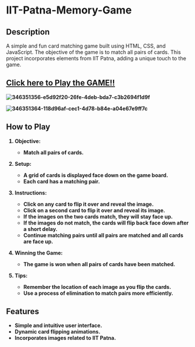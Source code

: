 # IIT-Patna-Memory-Game

## Description

A simple and fun card matching game built using HTML, CSS, and JavaScript. The objective of the game is to match all pairs of cards. This project incorporates elements from IIT Patna, adding a unique touch to the game.

## <b> [Click here to Play the GAME!!](https://aditya-1735.github.io/IIT-Patna-Memory-Game/)


![346351356-e5d92f20-26fe-4deb-bda7-c3b2694f1d9f](https://github.com/Aditya-1735/IIT-Patna-Memory-Game/assets/102727457/acb52b47-1438-4580-ada8-bf151ce7a5e6)

![346351364-118d96af-cec1-4d78-b84e-a04e67e9ff7c](https://github.com/Aditya-1735/IIT-Patna-Memory-Game/assets/102727457/3834bd35-a158-4d57-b85c-d4b345d65e1f)


## How to Play

1. **Objective**:
   - Match all pairs of cards.

2. **Setup**:
   - A grid of cards is displayed face down on the game board.
   - Each card has a matching pair.

3. **Instructions**:
   - Click on any card to flip it over and reveal the image.
   - Click on a second card to flip it over and reveal its image.
   - If the images on the two cards match, they will stay face up.
   - If the images do not match, the cards will flip back face down after a short delay.
   - Continue matching pairs until all pairs are matched and all cards are face up.

4. **Winning the Game**:
   - The game is won when all pairs of cards have been matched.

5. **Tips**:
   - Remember the location of each image as you flip the cards.
   - Use a process of elimination to match pairs more efficiently.

## Features

- Simple and intuitive user interface.
- Dynamic card flipping animations.
- Incorporates images related to IIT Patna.
